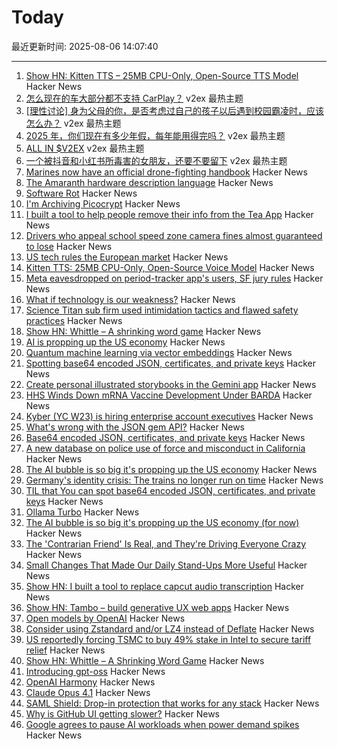 # Today

最近更新时间: 2025-08-06 14:07:40

--- 
1. [Show HN: Kitten TTS – 25MB CPU-Only, Open-Source TTS Model](https://github.com/KittenML/KittenTTS) Hacker News
2. [怎么现在的车大部分都不支持 CarPlay？](https://www.v2ex.com/t/1150268) v2ex 最热主题
3. [[理性讨论] 身为父母的你，是否考虑过自己的孩子以后遇到校园霸凌时，应该怎么办？](https://www.v2ex.com/t/1150260) v2ex 最热主题
4. [2025 年，你们现在有多少年假，每年能用得完吗？](https://www.v2ex.com/t/1150241) v2ex 最热主题
5. [ALL IN $V2EX](https://www.v2ex.com/t/1150240) v2ex 最热主题
6. [一个被抖音和小红书所毒害的女朋友，还要不要留下](https://www.v2ex.com/t/1150224) v2ex 最热主题
7. [Marines now have an official drone-fighting handbook](https://www.marinecorpstimes.com/news/your-marine-corps/2025/08/04/the-marines-now-have-an-official-drone-fighting-handbook/) Hacker News
8. [The Amaranth hardware description language](https://amaranth-lang.org/docs/amaranth/latest/intro.html#the-amaranth-language) Hacker News
9. [Software Rot](https://permacomputing.net/software_rot/) Hacker News
10. [I'm Archiving Picocrypt](https://github.com/Picocrypt/Picocrypt/issues/134) Hacker News
11. [I built a tool to help people remove their info from the Tea App](https://www.suetea.com/) Hacker News
12. [Drivers who appeal school speed zone camera fines almost guaranteed to lose](https://www.abcactionnews.com/news/state/theres-no-point-in-fighting-drivers-who-appeal-school-speed-zone-camera-fines-almost-guaranteed-to-lose) Hacker News
13. [US tech rules the European market](https://proton.me/blog/us-tech-rules-europe) Hacker News
14. [Kitten TTS: 25MB CPU-Only, Open-Source Voice Model](https://algogist.com/kitten-tts-the-25mb-ai-voice-model-thats-about-to-change-everything-runs-on-a-potato/) Hacker News
15. [Meta eavesdropped on period-tracker app's users, SF jury rules](https://www.sfgate.com/tech/article/meta-eavesdropped-period-tracker-app-20803399.php) Hacker News
16. [What if technology is our weakness?](https://news.ycombinator.com/item?id=44806689) Hacker News
17. [Science Titan sub firm used intimidation tactics and flawed safety practices](https://www.bbc.com/news/live/cdjxp4n2371t) Hacker News
18. [Show HN: Whittle – A shrinking word game](https://playwhittle.com/) Hacker News
19. [AI is propping up the US economy](https://www.bloodinthemachine.com/p/the-ai-bubble-is-so-big-its-propping) Hacker News
20. [Quantum machine learning via vector embeddings](https://arxiv.org/abs/2508.00024) Hacker News
21. [Spotting base64 encoded JSON, certificates, and private keys](https://ergaster.org/til/base64-encoded-json/) Hacker News
22. [Create personal illustrated storybooks in the Gemini app](https://blog.google/products/gemini/storybooks/) Hacker News
23. [HHS Winds Down mRNA Vaccine Development Under BARDA](https://www.hhs.gov/press-room/hhs-winds-down-mrna-development-under-barda.html) Hacker News
24. [Kyber (YC W23) is hiring enterprise account executives](https://www.ycombinator.com/companies/kyber/jobs/6RvaAVR-enterprise-account-executive-ae) Hacker News
25. [What's wrong with the JSON gem API?](https://byroot.github.io/ruby/json/2025/08/02/whats-wrong-with-the-json-gem-api.html) Hacker News
26. [Base64 encoded JSON, certificates, and private keys](https://ergaster.org/til/base64-encoded-json/) Hacker News
27. [A new database on police use of force and misconduct in California](https://journalism.berkeley.edu/police-records-access/) Hacker News
28. [The AI bubble is so big it's propping up the US economy](https://www.bloodinthemachine.com/p/the-ai-bubble-is-so-big-its-propping) Hacker News
29. [Germany's identity crisis: The trains no longer run on time](https://www.washingtonpost.com/world/2025/08/05/germany-trains-delays-broken-railroad/) Hacker News
30. [TIL that You can spot base64 encoded JSON, certificates, and private keys](https://ergaster.org/til/base64-encoded-json/) Hacker News
31. [Ollama Turbo](https://ollama.com/turbo) Hacker News
32. [The AI bubble is so big it's propping up the US economy (for now)](https://www.bloodinthemachine.com/p/the-ai-bubble-is-so-big-its-propping) Hacker News
33. [The 'Contrarian Friend' Is Real, and They're Driving Everyone Crazy](https://www.self.com/story/contrarian-friend-trend) Hacker News
34. [Small Changes That Made Our Daily Stand-Ups More Useful](https://www.progractivity.com/flow/revolutionize-your-daily-stand-ups/) Hacker News
35. [Show HN: I built a tool to replace capcut audio transcription](https://meetcosmos.com/free-audio-transcription/) Hacker News
36. [Show HN: Tambo – build generative UX web apps](https://github.com/tambo-ai/tambo) Hacker News
37. [Open models by OpenAI](https://openai.com/open-models/) Hacker News
38. [Consider using Zstandard and/or LZ4 instead of Deflate](https://github.com/w3c/png/issues/39) Hacker News
39. [US reportedly forcing TSMC to buy 49% stake in Intel to secure tariff relief](https://www.notebookcheck.net/Desperate-measures-to-save-Intel-US-reportedly-forcing-TSMC-to-buy-49-stake-in-Intel-to-secure-tariff-relief-for-Taiwan.1079424.0.html) Hacker News
40. [Show HN: Whittle – A Shrinking Word Game](https://playwhittle.com/) Hacker News
41. [Introducing gpt-oss](https://openai.com/index/introducing-gpt-oss/) Hacker News
42. [OpenAI Harmony](https://github.com/openai/harmony) Hacker News
43. [Claude Opus 4.1](https://www.anthropic.com/news/claude-opus-4-1) Hacker News
44. [SAML Shield: Drop-in protection that works for any stack](https://samlshield.com/) Hacker News
45. [Why is GitHub UI getting slower?](https://yoyo-code.com/why-is-github-ui-getting-so-much-slower/) Hacker News
46. [Google agrees to pause AI workloads when power demand spikes](https://www.theregister.com/2025/08/04/google_ai_datacenter_grid/) Hacker News
